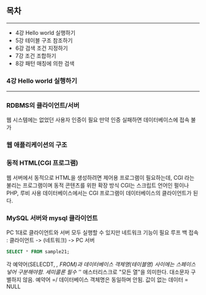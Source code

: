 ## 목차

---
- 4강 Hello world 실행하기
- 5강 테이블 구조 참조하기
- 6강 검색 조건 지정하기
- 7강 조건 조합하기
- 8강 패턴 매칭에 의한 검색

### 4강 Hello world 실행하기

---

### RDBMS의 클라이언트/서버
웹 시스템에는 없었던 사용자 인증이 필요
만약 인증 실패하면 데이터베이스에 접속 불가

### 웹 애플리케이션의 구조
### 동적 HTML(CGI 프로그램)

웹 서버에서 동적으로 HTML을 생성하려면 제어용 프로그램이 필요하는데, CGI 라는 불리는 프로그램이며 동적 콘텐츠를 위한 확장 방식
CGI는 스크립트 언어인 펄이나 PHP, 루비 사용
데이터베이스에서는 CGI 프로그램이 데이터베이스의 클라이언트가 된다.

### MySQL 서버와 mysql 클라이언트
PC 1대로 클라이언트와 서버 모두 실행할 수 있지만 네트워크 기능이 필요
루프 백 접속 : 클라이언트 -> (네트워크) -> PC 서버

```sql
SELECT * FROM sample21;
```
각 예약어(SELECDT, *, FROM)과 데이터베이스 객체명(테이블명) 사이에는 스페이스 넣어 구분해야함.
세미콜론 필수
'*' 애스터리스크로 "모든 열"을 의미한다.
대소문자 구별하지 않음.
예약어 =/ 데이터베이스 객체명은 동일하며 안됨.
값이 없는 데이터 = NULL